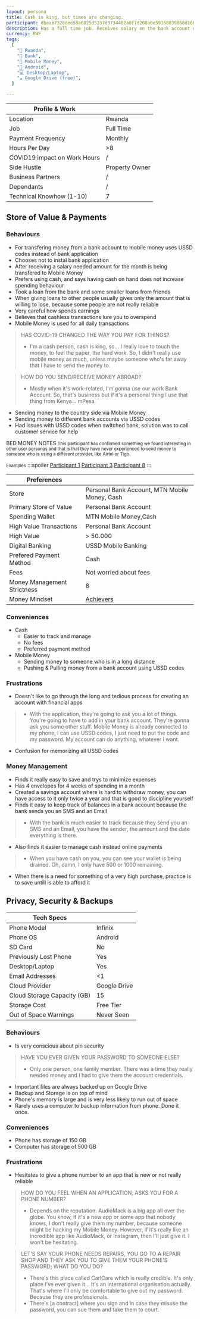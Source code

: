```yaml
---
layout: persona
title: Cash is king, but times are changing.
participant: dbeab7328dee58a6825d5237d9734402a0f7d208a0e59168839868d1667566e1
description: Has a full time job. Receives salary on the bank account once a month. After receiving a salary some amount of money is being transfered to MTN Mobile Money. Has a side business that earns money. COVID-19 has impacted work, employees are encouraged by the company to work from home, online. Uses Google Drive to backup contacts and photos, as well as important files. Does not expect Good Drive to run out of space any time soon.
currency: RWF
tags:
  [
    "📍 Rwanda",
    "🏦 Bank",
    "💸 Mobile Money",
    "📱 Android",
    "💻 Desktop/Laptop",
    "☁️ Google Drive (free)",
  ]

---
```


| Profile & Work                |                  |
| ----------------------------- | ---------------- |
| Location                      | Rwanda           |
| Job                           | Full Time        |
| Payment Frequency             | Monthly          |
| Hours Per Day                 | >8               |
| COVID19  impact on Work Hours | /                |
| Side Hustle                   | Property Owner   |
| Business Partners             | /                |
| Dependants                    | /                |
| Technical Knowhow (1-10)      | 7                |

## Store of Value & Payments
### Behaviours

- For transfering money from a bank account to mobile money uses USSD codes instead of bank application
- Chooses not to instal bank application
- After receiving a salary needed amount for the month is being transfered to Mobile Money 
- Prefers using cash, and says having cash on hand does not increase spending behaviour
- Took a loan from the bank and some smaller loans from friends 
- When giving loans to other people usually gives only the amount that is willing to lose, because some people are not really reliable
- Very careful how spends earnings
- Believes that cashless transactions lure you to overspend
- Mobile Money is used for all daily transactions 
> HAS COVID-19 CHANGED THE WAY YOU PAY FOR THINGS? 
> - I'm a cash person, cash is king, so... I really love to touch the money, to feel the paper, the hard work. So, I didn't really use mobile money as much, unless maybe someone who's far away that I have to send the money to.

> HOW DO YOU SEND/RECEIVE MONEY ABROAD?
> - Mostly when it's work-related, I'm gonna use our work Bank Account. So, that's business but if it's a personal thing I use that thing from Kenya... mPesa.

- Sending money to the country side via Mobile Money
- Sending money to different bank accounts via USSD codes
- Had issues with USSD codes when switched bank, solution was to call customer service for help

BED.MONEY NOTES
<small> This participant has confirmed something we found interesting in other user personas and that is that they have never experienced to send money to someone who is using a different provider, like Airtel or Tigo.</small>

 <small>Examples</small>
:::spoiler
[Participant 1](https://hackmd.io/04RB3mjmTZGrsUa2_ohCng)
[Participant 3](https://hackmd.io/B2ctPKllRj6wmUaTwNc9rw)
[Participant 8](https://hackmd.io/EvD2QLufSAqa--nhqhOjeQ)
:::

| Preferences                 |                      |
| --------------------------- | -------------------- |
| Store                       | Personal Bank Account, MTN Mobile Money, Cash |
| Primary Store of Value      | Personal Bank Account|
| Spending Wallet             | MTN Mobile Money,Cash |
| High Value Transactions     | Personal Bank Account|
| High Value                  | > 50.000   |
| Digital Banking             | USSD Mobile Banking  |
| Prefered Payment Method     | Cash |
| Fees                        | Not worried about fees |
| Money Management Strictness  | 8   |
| Money Mindset  | [Achievers]          |

### Conveniences

- Cash
   - Easier to track and manage
   - No fees
   - Preferred payment method 
- Mobile Money
   - Sending money to someone who is in a long distance
   - Pushing & Pulling money from a bank account using USSD codes 

### Frustrations

- Doesn't like to go through the long and tedious process for creating an account with financial apps
> - With the application, they're going to ask you a lot of things. You're going to have to add in your bank account. They're gonna ask you some other stuff. Mobile Money is already connected to my phone, I can use USSD codes, I just need to put the code and my password. My account can do anything, whatever I want.
- Confusion for memorizing all USSD codes

### Money Management

- Finds it really easy to save and trys to minimize expenses
- Has 4 envelopes for 4 weeks of spending in a month
- Created a savings account where is hard to withdraw money, you can have access to it only twice a year and that is good to discipline yourself
- Finds it easy to keep track of balances in a bank account because the bank sends you an SMS and an Email
> - With the bank is much easier to track because they send you an SMS and an Email, you have the sender, the amount and the date everything is there. 
- Also finds it easier to manage cash instead online payments
> - When you have cash on you, you can see your wallet is being drained. Oh, damn, I only have 500 or 1000 remaining.
- When there is a need for something of a very high purchase, practice is to save untill is able to afford it

## Privacy, Security & Backups

| Tech Specs                  |              |
| --------------------------- | ------------ |
| Phone Model                 | Infinix      |
| Phone OS                    | Android      |
| SD Card                     | No           |
| Previously Lost Phone       | Yes          |
| Desktop/Laptop              | Yes          |
| Email Addresses             | <1           |
| Cloud Provider              | Google Drive |
| Cloud Storage Capacity (GB) | 15           |
| Storage Cost                | Free Tier    |
| Out of Space Warnings       | Never Seen   |

### Behaviours

- Is very conscious about pin security
> HAVE YOU EVER GIVEN YOUR PASSWORD TO SOMEONE ELSE?
> - Only one person, one family member. There was a time they really needed money and I had to give them the account credentials.
- Important files are always backed up on Google Drive
- Backup and Storage is on top of mind
- Phone's memory is large and is very less likely to run out of space
- Rarely uses a computer to backup information from phone. Done it once.

### Conveniences

- Phone has storage of 150 GB
- Computer has storage of 500 GB

### Frustrations

- Hesitates to give a phone number to an app that is new or not really reliable 

> HOW DO YOU FEEL WHEN AN APPLICATION, ASKS YOU FOR A PHONE NUMBER?
> - Depends on the reputation. AudioMack is a big app all over the globe. You know, if it's a new app or some app that nobody knows, I don't really give them my number, because someone might be hacking my Mobile Money. However, if it's really like an incredible app like AudioMack, or Instagram, then I'll just give it. I won't be hesitating.

> LET'S SAY YOUR PHONE NEEDS REPAIRS, YOU GO TO A REPAIR SHOP AND THEY ASK YOU TO GIVE THEM YOUR PHONE'S PASSWORD; WHAT DO YOU DO?
> - There's this place called CarlCare which is really credible. It's only place I've ever given it... It's an international organisation actually. That's where I'll only be comfortable to give out my password. Because they are professionals.
> - There's [a contract] where you sign and in case they misuse the password, you can sue them and take them to court.

[Achievers]: https://mindsets.fjordnet.com/the-four-money-mindsets/achievers
